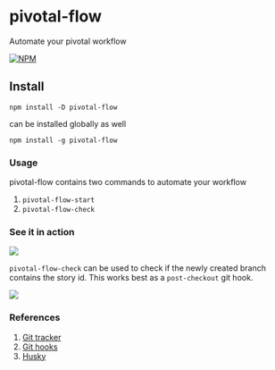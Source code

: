 # pivotal-flow

Automate your pivotal workflow

[![NPM](https://badgen.net//npm/v/pivotal-flow)](https://www.npmjs.com/package/pivotal-flow)

## Install

`npm install -D pivotal-flow`

can be installed globally as well

`npm install -g pivotal-flow`

### Usage

pivotal-flow contains two commands to automate your workflow

1. `pivotal-flow-start`
2. `pivotal-flow-check`

### See it in action

![](https://assets1.cleartax-cdn.com/cleargst-frontend/misc/1567431893_pivotal-flow.gif)

`pivotal-flow-check` can be used to check if the newly created branch contains the story id. This works
best as a `post-checkout` git hook.

![](https://assets1.cleartax-cdn.com/cleargst-frontend/misc/1567432167_pivotal-check.png)

### References

1. [Git tracker](https://github.com/stevenharman/git_tracker)
2. [Git hooks](https://git-scm.com/docs/githooks#_post_checkout)
3. [Husky](https://github.com/typicode/husky)
